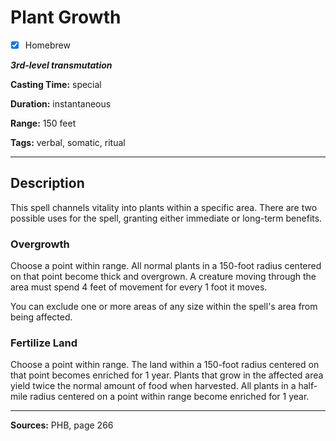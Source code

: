 # Plant Growth

- [x] Homebrew

***3rd-level transmutation***

**Casting Time:** special

**Duration:** instantaneous

**Range:** 150 feet

**Tags:** verbal, somatic, ritual

---

## Description
This spell channels vitality into plants within a specific area.
There are two possible uses for the spell, granting either immediate or long-term benefits.

### Overgrowth
Choose a point within range.
All normal plants in a 150-foot radius centered on that point become thick and overgrown.
A creature moving through the area must spend 4 feet of movement for every 1 foot it moves.

You can exclude one or more areas of any size within the spell's area from being affected.

### Fertilize Land
Choose a point within range.
The land within a 150-foot radius centered on that point becomes enriched for 1 year.
Plants that grow in the affected area yield twice the normal amount of food when harvested.
All plants in a half-mile radius centered on a point within range become enriched for 1 year.

---

**Sources:** PHB, page 266
